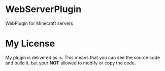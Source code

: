 # WebServerPlugin
WebPlugin for Minecraft servers

# My License
My plugin is delivered as is. This means that you can see the source code and build it, but your **NOT** allowed to modify or copy the code.  
